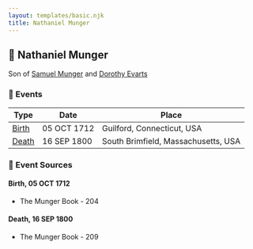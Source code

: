 ```yaml
---
layout: templates/basic.njk
title: Nathaniel Munger
---
```

## 🔵 Nathaniel Munger

Son of [Samuel Munger](/people/6/64239804) and [Dorothy Evarts](/people/5/59501816)

### 📆 Events

Type | Date | Place
------ | ------ | ------
[Birth](#event-d0d1d0d7-76d9-4b4b-95f7-b78292bf5eeb) | 05 OCT 1712 | Guilford, Connecticut, USA
[Death](#event-57800f93-192f-4d2e-b273-c41c32875f78) | 16 SEP 1800 | South Brimfield, Massachusetts, USA

### 📰 Event Sources

#### <a id="event-d0d1d0d7-76d9-4b4b-95f7-b78292bf5eeb"></a> Birth, 05 OCT 1712
* The Munger Book  - 204

#### <a id="event-57800f93-192f-4d2e-b273-c41c32875f78"></a> Death, 16 SEP 1800
* The Munger Book  - 209
